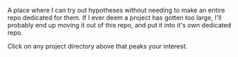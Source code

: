 A place where I can try out hypotheses without needing to make an entire repo dedicated for them.
If I ever deem a project has gotten too large, I'll probably end up moving it out of this repo, and put it into it's own dedicated repo.

Click on any project directory above that peaks your interest.
